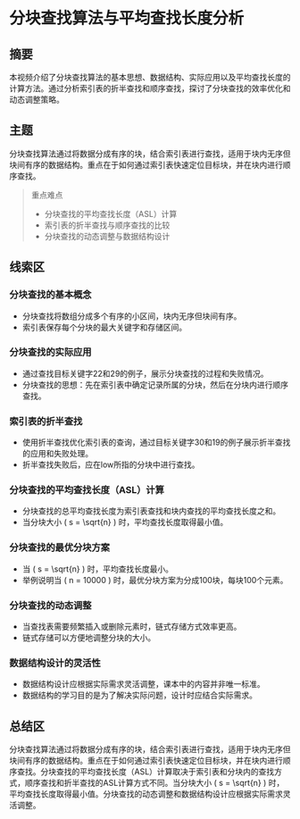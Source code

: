 # 分块查找算法与平均查找长度分析

## 摘要

本视频介绍了分块查找算法的基本思想、数据结构、实际应用以及平均查找长度的计算方法。通过分析索引表的折半查找和顺序查找，探讨了分块查找的效率优化和动态调整策略。

## 主题

分块查找算法通过将数据分成有序的块，结合索引表进行查找，适用于块内无序但块间有序的数据结构。重点在于如何通过索引表快速定位目标块，并在块内进行顺序查找。

> 重点难点
>
> - 分块查找的平均查找长度（ASL）计算
> - 索引表的折半查找与顺序查找的比较
> - 分块查找的动态调整与数据结构设计

## 线索区

### 分块查找的基本概念
- 分块查找将数组分成多个有序的小区间，块内无序但块间有序。
- 索引表保存每个分块的最大关键字和存储区间。

### 分块查找的实际应用
- 通过查找目标关键字22和29的例子，展示分块查找的过程和失败情况。
- 分块查找的思想：先在索引表中确定记录所属的分块，然后在分块内进行顺序查找。

### 索引表的折半查找
- 使用折半查找优化索引表的查询，通过目标关键字30和19的例子展示折半查找的应用和失败处理。
- 折半查找失败后，应在low所指的分块中进行查找。

### 分块查找的平均查找长度（ASL）计算
- 分块查找的总平均查找长度为索引表查找和块内查找的平均查找长度之和。
- 当分块大小 \( s = \sqrt{n} \) 时，平均查找长度取得最小值。

### 分块查找的最优分块方案
- 当 \( s = \sqrt{n} \) 时，平均查找长度最小。
- 举例说明当 \( n = 10000 \) 时，最优分块方案为分成100块，每块100个元素。

### 分块查找的动态调整
- 当查找表需要频繁插入或删除元素时，链式存储方式效率更高。
- 链式存储可以方便地调整分块的大小。

### 数据结构设计的灵活性
- 数据结构设计应根据实际需求灵活调整，课本中的内容并非唯一标准。
- 数据结构的学习目的是为了解决实际问题，设计时应结合实际需求。

## 总结区

分块查找算法通过将数据分成有序的块，结合索引表进行查找，适用于块内无序但块间有序的数据结构。重点在于如何通过索引表快速定位目标块，并在块内进行顺序查找。分块查找的平均查找长度（ASL）计算取决于索引表和分块内的查找方式，顺序查找和折半查找的ASL计算方式不同。当分块大小 \( s = \sqrt{n} \) 时，平均查找长度取得最小值。分块查找的动态调整和数据结构设计应根据实际需求灵活调整。